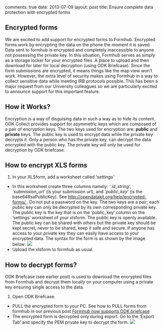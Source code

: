 comments: true
date: 2013-07-09
layout: post
title: Ensure complete data protection with encrypted forms

## Encrypted forms

We are excited to add support for encrypted forms to Formhub. Encrypted forms work by encrypting the data on the phone the moment it is saved. Data sent to formhub is encrypted and completely inaccessible to anyone not possessing the private key.  In this situation, Formhub serves as simply as a storage locker for your encrypted files. A place to upload and then download for later for local decryption (using ODK Briefcase).   Since the form submissions are encrypted, it means things like the map view won’t work.  However, the extra level of security makes using Formhub in a way to collect sensitive data while meeting IRB protocols possible. This has been a major request from our University colleagues so we are particularly excited to announce support for this important feature.

## How it Works?

Encryption is a way of disguising data in such a way as to hide its content. ODK Collect provides support for asymmetric keys which are composed of a pair of encryption keys. The two keys used for encryption are: **public** and **private** keys.
The public key is used to encrypt data while the private key decrypts it. Only a person who has the private key, can decrypt the data encrypted with the public key. The private key will only be used for decryption by ODK briefcase.

## How to encrypt XLS forms

1. In your XLSform, add a worksheet called *'settings'*
*  In this worksheet create three columns namely: *‘ id_string’*, 
   *‘submission_url’*  (is your submission url),  and *‘public_key’*  (is the 
   base64RsaPublicKey). See  [http://opendatakit.org/help/encrypted-forms/ ](http://opendatakit.org/help/encrypted-forms/ ). Do not put a password on the key.
The two keys are a pair; each public key can only be decrypted by its own corresponding private key. The public key is the key that is on the ‘public_key’ column on the ‘settings’ worksheet of your xlsform.  The public key is openly available.
The public key can be shared with others but the private key should be kept secret, never to be shared, keep it safe and secure. If anyone has access to your private key they can easily have access to your encrypted data.
The syntax for the form is as shown by the image below:
![](http://farm6.staticflickr.com/5449/9236043481_06a3e98257_o.png)
*  Upload the xlsform to formhub as usual.

<!--more-->  

## How to decrypt forms?

ODK Briefcase (see earlier post) is used to download the encrypted files from Formhub and decrypt them locally on your computer using a private key ensuring single access to the data.  

1. Open ODK Briefcase.
*  PULL the encrypted form  to your PC. See how to PULL forms from formhub in our
   previous post [Formhub now supports ODK briefcase](http://blog.formhub.org/2013/06/27/formhub-supports-odk-briefcase/)
*  The encrypted form is decrypted only during export. Go to the ‘Export Tab’ and
   specify the PEM private key to decrypt the form.
![](http://farm3.staticflickr.com/2883/9238828660_b9353b9e51_o.png)

   














